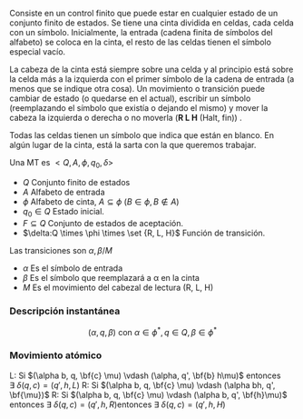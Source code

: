 Consiste en un control finito que puede estar en cualquier estado de un conjunto finito de estados. Se tiene una cinta dividida en celdas, cada celda con un símbolo. Inicialmente, la entrada (cadena finita de símbolos del alfabeto) se coloca en la cinta, el resto de las celdas tienen el símbolo especial vacío.

La cabeza de la cinta está siempre sobre una celda y al principio está sobre la celda más a la izquierda con el primer símbolo de la cadena de entrada (a menos que se indique otra cosa). Un movimiento o transición puede cambiar de estado (o quedarse en el actual), escribir un símbolo (reemplazando el símbolo que existía o dejando el mismo) y mover la cabeza la izquierda o derecha o no moverla (**R L H** (Halt, fin)) .

Todas las celdas tienen un símbolo que indica que están en blanco. En algún lugar de la cinta, está la sarta con la que queremos trabajar.

Una MT es $<Q, A, \phi, q_0, \delta>$ 

- $Q$  Conjunto finito de estados
- $A$  Alfabeto de entrada
- $\phi$  Alfabeto de cinta, $A \subseteq \phi$ $(B \in \phi, B \notin A)$
- $q_0 \in Q$ Estado inicial.
- $F \subseteq Q$ Conjunto de estados de aceptación.
- $\delta:Q \times \phi \times \set {R, L, H}$ Función de transición.

Las transiciones son $\alpha, \beta / M$
- $\alpha$ Es el símbolo de entrada
- $\beta$ Es el símbolo que reemplazará a α en la cinta
- $M$ Es el movimiento del cabezal de lectura (R, L, H)

### Descripción instantánea
$$(\alpha, q, \beta) \text{ con } \alpha \in \phi^*, q \in Q, \beta \in \phi^* $$
### Movimiento atómico
L: Si $(\alpha b, q, \bf{c} \mu) \vdash (\alpha, q', \bf{b} h\mu)$ entonces $\exists \ \delta (q,c) = (q', h, L)$
R: Si $(\alpha b, q, \bf{c} \mu) \vdash (\alpha bh, q', \bf{\mu})$ 
R: Si $(\alpha b, q, \bf{c} \mu) \vdash (\alpha b, q', \bf{h}\mu)$ entonces $\exists \ \delta (q,c) = (q', h, R)$entonces $\exists \ \delta (q,c) = (q', h, H)$
